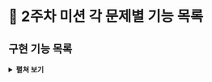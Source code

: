 # :pushpin: 2주차 미션 각 문제별 기능 목록

## 구현 기능 목록
<details>
<summary><b>펼쳐 보기</b></summary>
<div markdown="1">

### ComputerNumberGenerator
 - [x]  list에 1~9 숫자 세개를 저장하기
 - [x]  list에 중복된 수가 있는지 확인하기

### 컴퓨터 Random 수 생성
 - [x]  list에 1~9 숫자 세개를 저장하기
 - [x]  list에 중복된 수가 있는지 확인하기

### User의 Input 받기
- [x]  유저로 부터 input 받기
- [x]  input의 길이가 3인지 유효성 검사
- [x]  input이 1부터 9까지의 수인지 검사
- [x]  input에 중복 숫자가 없는지 검사

### 숫자 야구 게임 결과 출력
- [x]  볼 / 스트라이크 개수 출력하기
- [x]  일치하지 않는 경우 '낫싱' 출력하기

### 숫자 야구 게임 실행 기능
- [x]  '숫자 야구 게임을 시작합니다.' 출력
- [x]  '숫자를 입력해주세요' 출력
- [x]  3스트라이크시 게임 종료하기

### 숫자 야구 게임 반복 기능
- [x] 게임 새로 시작할 지 반복 기능


### 테스트 기능 구현

- [ ] controller 패키지의 메서드 테스트 
> - [x] BaseballGame 클래스 메서드 테스트
> - [ ] BaseballGameBoard 클래스 메서드 테스트


- [ ] model 패키지의 메서드 테스트
> - [x] ComputerNumberGenerator 클래스 메서드 테스트
> - [ ] NumberValidator 클래스 메서드 테스트
> - [ ] UserNumberGenerator 클래스 메서드 테스트

</div>
</details>